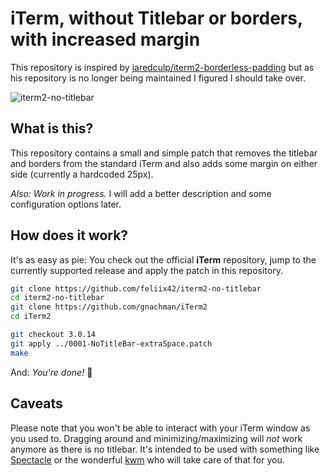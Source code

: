 # iTerm, without Titlebar or borders, with increased margin

This repository is inspired by [jaredculp/iterm2-borderless-padding](https://github.com/jaredculp/iterm2-borderless-padding) but as his repository is no longer being maintained I figured I should take over.

![iterm2-no-titlebar](https://i.imgur.com/kB7yR7G.png)

## What is this?

This repository contains a small and simple patch that removes the titlebar and borders from the standard iTerm and also adds some margin on either side (currently a hardcoded 25px).

_Also: Work in progress._ I will add a better description and some configuration options later.

## How does it work?

It's as easy as pie: You check out the official __iTerm__ repository, jump to the currently supported release and apply the patch in this repository.

```bash
git clone https://github.com/feliix42/iterm2-no-titlebar
cd iterm2-no-titlebar
git clone https://github.com/gnachman/iTerm2
cd iTerm2

git checkout 3.0.14
git apply ../0001-NoTitleBar-extraSpace.patch
make
```

And: _You're done!_ :tada:

## Caveats

Please note that you won't be able to interact with your iTerm window as you used to. Dragging around and minimizing/maximizing will _not_ work anymore as there is no titlebar. It's intended to be used with something like [Spectacle](https://www.spectacleapp.com) or the wonderful [kwm](https://github.com/koekeishiya/kwm) who will take care of that for you.
